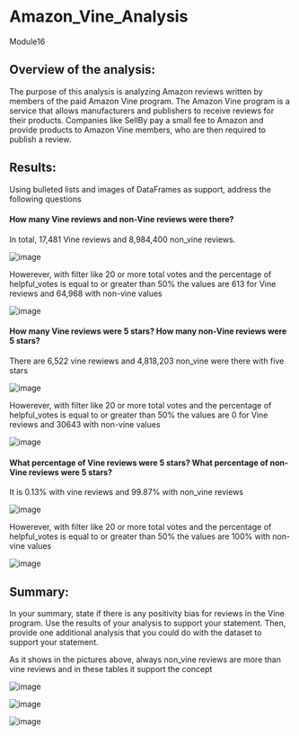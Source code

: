 # Amazon_Vine_Analysis
Module16

## Overview of the analysis: 
The purpose of this analysis is analyzing Amazon reviews written by members of the paid Amazon Vine program. The Amazon Vine program is a service that allows manufacturers and publishers to receive reviews for their products. Companies like SellBy pay a small fee to Amazon and provide products to Amazon Vine members, who are then required to publish a review.

## Results: 
Using bulleted lists and images of DataFrames as support, address the following questions
#### How many Vine reviews and non-Vine reviews were there?
In total, 17,481 Vine reviews and 8,984,400 non_vine reviews.

![image](https://user-images.githubusercontent.com/100230706/174881050-3ef8720f-e27b-46a7-ba81-ac029b4d8614.png)

Howerever, with filter like 20 or more total votes and the percentage of helpful_votes is equal to or greater than 50% the values are 613 for Vine reviews and 64,968 with non-vine values

![image](https://user-images.githubusercontent.com/100230706/174881427-ce75c2ce-fbb8-4a65-bec8-87d99b847d5a.png)



#### How many Vine reviews were 5 stars? How many non-Vine reviews were 5 stars?

There are 6,522 vine rewiews and 4,818,203 non_vine were there with five stars 

![image](https://user-images.githubusercontent.com/100230706/174879985-2500a14a-e253-4b7d-bae5-e178299f39ba.png)

Howerever, with filter like 20 or more total votes and the percentage of helpful_votes is equal to or greater than 50% the values are 0 for Vine reviews and 30643 with non-vine values

![image](https://user-images.githubusercontent.com/100230706/174880310-c1c86c4f-c72f-4f88-ad69-7fdb31633929.png)

#### What percentage of Vine reviews were 5 stars? What percentage of non-Vine reviews were 5 stars?
 
 It is 0.13% with vine reviews and 99.87% with non_vine reviews

![image](https://user-images.githubusercontent.com/100230706/174881537-2a5d790a-fa09-4c17-af65-73e3429ffb85.png)

Howerever, with filter like 20 or more total votes and the percentage of helpful_votes is equal to or greater than 50% the values are 100% with non-vine values

![image](https://user-images.githubusercontent.com/100230706/174881851-4f993904-f52c-4aba-a245-8a50de172070.png)


## Summary: 
In your summary, state if there is any positivity bias for reviews in the Vine program. Use the results of your analysis to support your statement. Then, provide one additional analysis that you could do with the dataset to support your statement.

As it shows in the pictures above, always non_vine reviews are more than vine reviews and in these tables it support the concept

![image](https://user-images.githubusercontent.com/100230706/174882230-484ed70b-1735-40a5-8eaa-7336c0587f18.png)

![image](https://user-images.githubusercontent.com/100230706/174882286-7b596194-8991-472a-b8d9-76cccc0ebc33.png)

![image](https://user-images.githubusercontent.com/100230706/174882355-1a8c56a7-3040-4d20-aa94-6b43d0e8d3f3.png)

